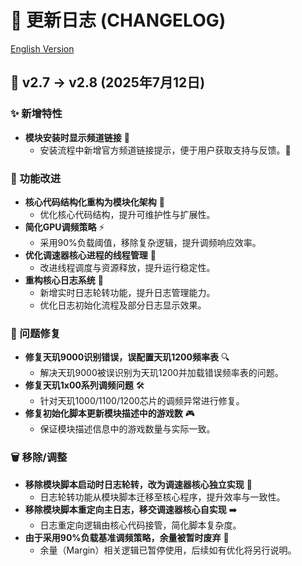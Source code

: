 # 📝 更新日志 (CHANGELOG)

[English Version](https://github.com/Seyud/Mediatek_Mali_GPU_Governor/blob/main/docs/en/CHANGELOG.md)

## 🚀 v2.7 → v2.8 (2025年7月12日)

### ✨ 新增特性

- **模块安装时显示频道链接** 🎉
  - 安装流程中新增官方频道链接提示，便于用户获取支持与反馈。📢

### 🔧 功能改进

- **核心代码结构化重构为模块化架构** 🧩
  - 优化核心代码结构，提升可维护性与扩展性。
- **简化GPU调频策略** ⚡
  - 采用90%负载阈值，移除复杂逻辑，提升调频响应效率。
- **优化调速器核心进程的线程管理** 🤖
  - 改进线程调度与资源释放，提升运行稳定性。
- **重构核心日志系统** 📒
  - 新增实时日志轮转功能，提升日志管理能力。
  - 优化日志初始化流程及部分日志显示效果。

### 🐛 问题修复

- **修复天玑9000识别错误，误配置天玑1200频率表** 🔍
  - 解决天玑9000被误识别为天玑1200并加载错误频率表的问题。
- **修复天玑1x00系列调频问题** 🛠️
  - 针对天玑1000/1100/1200芯片的调频异常进行修复。
- **修复初始化脚本更新模块描述中的游戏数** 🎮
  - 保证模块描述信息中的游戏数量与实际一致。

### 🗑️ 移除/调整

- **移除模块脚本启动时日志轮转，改为调速器核心独立实现** 🔄
  - 日志轮转功能从模块脚本迁移至核心程序，提升效率与一致性。
- **移除模块脚本重定向主日志，移交调速器核心自实现** ➡️
  - 日志重定向逻辑由核心代码接管，简化脚本复杂度。
- **由于采用90%负载基准调频策略，余量被暂时废弃** 📴
  - 余量（Margin）相关逻辑已暂停使用，后续如有优化将另行说明。

